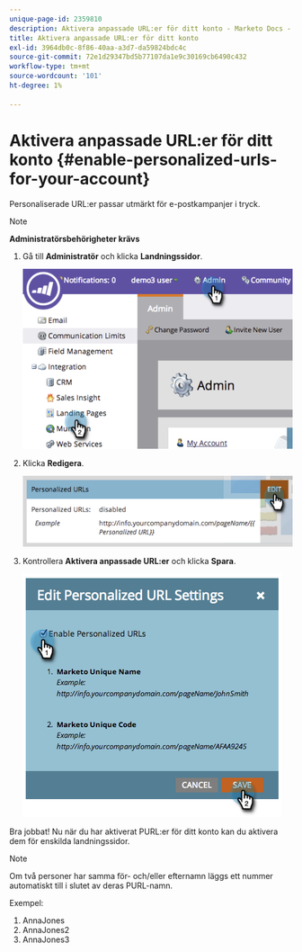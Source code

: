 ```yaml
---
unique-page-id: 2359810
description: Aktivera anpassade URL:er för ditt konto - Marketo Docs - produktdokumentation
title: Aktivera anpassade URL:er för ditt konto
exl-id: 3964db0c-8f86-40aa-a3d7-da59824bdc4c
source-git-commit: 72e1d29347bd5b77107da1e9c30169cb6490c432
workflow-type: tm+mt
source-wordcount: '101'
ht-degree: 1%

---
```


# Aktivera anpassade URL:er för ditt konto {#enable-personalized-urls-for-your-account}

Personaliserade URL:er passar utmärkt för e-postkampanjer i tryck.

>[!NOTE]
>
>**Administratörsbehörigheter krävs**

1. Gå till **Administratör** och klicka **Landningssidor**.

   ![](assets/image2014-9-18-13-3a29-3a49.png)

1. Klicka **Redigera**.

   ![](assets/image2014-9-18-13-3a29-3a58.png)

1. Kontrollera **Aktivera anpassade URL:er** och klicka **Spara**.

   ![](assets/image2014-9-18-13-3a30-3a6.png)

Bra jobbat! Nu när du har aktiverat PURL:er för ditt konto kan du aktivera dem för enskilda landningssidor.

>[!NOTE]
>
>Om två personer har samma för- och/eller efternamn läggs ett nummer automatiskt till i slutet av deras PURL-namn.
>
>Exempel:
>
>1. AnnaJones
>1. AnnaJones2
>1. AnnaJones3


